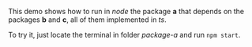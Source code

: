 This demo shows how to run in *node* the package **a** that depends on the packages **b** and **c**, all of them implemented in *ts*.

To try it, just locate the terminal in folder *package-a* and run `npm start`.